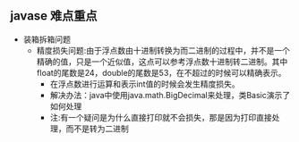 ## javase 难点重点
- 装箱拆箱问题
    - 精度损失问题:由于浮点数由十进制转换为而二进制的过程中，并不是一个精确的值，只是一个近似值，这点可以参考浮点数十进制转二进制。其中float的尾数是24，double的尾数是53，在不超过的时候可以精确表示。
        - 在浮点数进行运算和表示int值的时候会发生精度损失。
        - 解决办法：java中使用java.math.BigDecimal来处理，类Basic演示了如何处理
        - 注:有一个疑问是为什么直接打印就不会损失，那是因为打印直接处理，而不是转为二进制